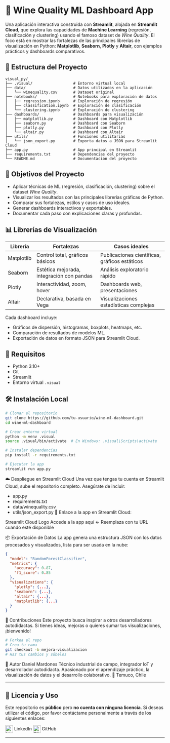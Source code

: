 # 🍷 Wine Quality ML Dashboard App

Una aplicación interactiva construida con **Streamlit**, alojada en **Streamlit Cloud**, que explora las capacidades de **Machine Learning** (regresión, clasificación y clustering) usando el famoso dataset de *Wine Quality*. El foco está en mostrar las fortalezas de las principales librerías de visualización en Python: **Matplotlib**, **Seaborn**, **Plotly** y **Altair**, con ejemplos prácticos y dashboards comparativos.

## 📁 Estructura del Proyecto

```
visual_py/
├── .visual/                  # Entorno virtual local
├── data/                     # Datos utilizados en la aplicación
│   └── winequality.csv       # Dataset original
├── notebooks/                # Notebooks para exploración de datos
│   ├── regression.ipynb      # Exploración de regresión
│   ├── classification.ipynb  # Exploración de clasificación
│   └── clustering.ipynb      # Exploración de clustering
├── dashboards/               # Dashboards para visualización
│   ├── matplotlib.py         # Dashboard con Matplotlib
│   ├── seaborn.py            # Dashboard con Seaborn
│   ├── plotly.py             # Dashboard con Plotly
│   └── altair.py             # Dashboard con Altair
├── utils/                    # Funciones utilitarias
│   └── json_export.py        # Exporta datos a JSON para Streamlit Cloud
├── app.py                    # App principal en Streamlit
├── requirements.txt          # Dependencias del proyecto
└── README.md                 # Documentación del proyecto
```
## 🚀 Objetivos del Proyecto

- Aplicar técnicas de ML (regresión, clasificación, clustering) sobre el dataset *Wine Quality*.
- Visualizar los resultados con las principales librerías gráficas de Python.
- Comparar sus fortalezas, estilos y casos de uso ideales.
- Generar dashboards interactivos y exportables.
- Documentar cada paso con explicaciones claras y profundas.

## 📊 Librerías de Visualización

| Librería   | Fortalezas | Casos ideales |
|------------|------------|----------------|
| Matplotlib | Control total, gráficos básicos | Publicaciones científicas, gráficos estáticos |
| Seaborn    | Estética mejorada, integración con pandas | Análisis exploratorio rápido |
| Plotly     | Interactividad, zoom, hover | Dashboards web, presentaciones |
| Altair     | Declarativa, basada en Vega | Visualizaciones estadísticas complejas |

Cada dashboard incluye:
- Gráficos de dispersión, histogramas, boxplots, heatmaps, etc.
- Comparación de resultados de modelos ML.
- Exportación de datos en formato JSON para Streamlit Cloud.

## 🧪 Requisitos

- Python 3.10+
- Git
- Streamlit
- Entorno virtual `.visual`

## 🛠️ Instalación Local

```bash
# Clonar el repositorio
git clone https://github.com/tu-usuario/wine-ml-dashboard.git
cd wine-ml-dashboard

# Crear entorno virtual
python -m venv .visual
source .visual/bin/activate  # En Windows: .visual\Scripts\activate

# Instalar dependencias
pip install -r requirements.txt

# Ejecutar la app
streamlit run app.py
```

☁️ Despliegue en Streamlit Cloud
Una vez que tengas tu cuenta en Streamlit Cloud, sube el repositorio completo. Asegúrate de incluir:

- app.py
- requirements.txt
- data/winequality.csv
- utils/json_export.py
🔗 Enlace a la app en Streamlit Cloud:

Streamlit Cloud Logo
Accede a la app aquí ← Reemplaza con tu URL cuando esté disponible

📦 Exportación de Datos
La app genera una estructura JSON con los datos procesados y visualizados, lista para ser usada en la nube:

```json
{
  "model": "RandomForestClassifier",
  "metrics": {
    "accuracy": 0.87,
    "f1_score": 0.85
  },
  "visualizations": {
    "plotly": {...},
    "seaborn": {...},
    "altair": {...},
    "matplotlib": {...}
  }
}
```

🤝 Contribuciones
Este proyecto busca inspirar a otros desarrolladores autodidactas. Si tienes ideas, mejoras o quieres sumar tus visualizaciones, ¡bienvenido!

```bash
# Forkea el repo
# Crea tu rama
git checkout -b mejora-visualizacion
# Haz tus cambios y súbelos
```


🧠 Autor
Daniel Mardones
Técnico industrial de campo, integrador IoT y desarrollador autodidacta.
Apasionado por el aprendizaje práctico, la visualización de datos y el desarrollo colaborativo.
📍 Temuco, Chile

---

## 📄 Licencia y Uso

Este repositorio es **público** pero **no cuenta con ninguna licencia**. Si deseas utilizar el código, por favor contáctame personalmente a través de los siguientes enlaces:

<a href="https://www.linkedin.com/in/daniel-andres-mardones-sanhueza-27b73777" target="_blank" style="text-decoration:none;">
  <img src="https://cdn.jsdelivr.net/gh/devicons/devicon/icons/linkedin/linkedin-original.svg" alt="LinkedIn" width="24" style="vertical-align:middle;" /> LinkedIn
</a>

<a href="https://github.com/Denniels" target="_blank" style="text-decoration:none;">
  <img src="https://cdn.jsdelivr.net/gh/devicons/devicon/icons/github/github-original.svg" alt="GitHub" width="24" style="vertical-align:middle;" /> GitHub
</a>

---

